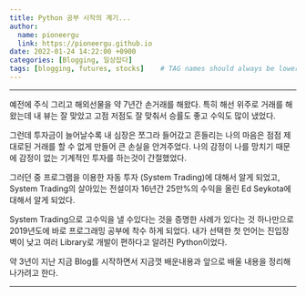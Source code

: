 ```yaml
---
title: Python 공부 시작의 계기...
author:
  name: pioneergu
  link: https://pioneergu.github.io
date: 2022-01-24 14:22:00 +0900
categories: [Blogging, 일상잡다]
tags: [blogging, futures, stocks]    # TAG names should always be lowercase
---
```


---

예전에 주식 그리고 해외선물을 약 7년간 손거래를 해왔다.
특히 해선 위주로 거래를 해 왔는데 내 뷰는 잘 맞았고 고점 저점도 잘 맞춰서 승률도 좋고 수익도 많이 냈었다.

그런데 투자금이 늘어날수록 내 심장은 쪼그라 들어갔고 흔들리는 나의 마음은 점점 제대로된 거래를 할 수 없게 만들어 큰 손실을 안겨주었다.
나의 감정이 나를 망치기 때문에 감정이 없는 기계적인 투자를 하는것이 간절했었다.

그러던 중 프로그램을 이용한 자동 투자 (System Trading)에 대해서 알게 되었고,
System Trading의 살아있는 전설이자 16년간 25만%의 수익을 올린 Ed Seykota에 대해서 알게 되었다.

System Trading으로 고수익을 낼 수있다는 것을 증명한 사례가 있다는 것 하나만으로
2019년도에 바로 프로그래밍 공부에 착수 하게 되었다.
내가 선택한 첫 언어는 진입장벽이 낮고 여러 Library로 개발이 편하다고 알려진 Python이었다.

약 3년이 지난 지금 Blog를 시작하면서 지금껏 배운내용과 앞으로 배울 내용을 정리해 나가려고 한다.

---
